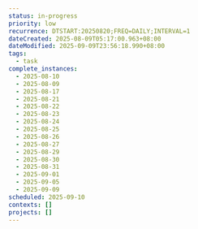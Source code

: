 ```yaml
---
status: in-progress
priority: low
recurrence: DTSTART:20250820;FREQ=DAILY;INTERVAL=1
dateCreated: 2025-08-09T05:17:00.963+08:00
dateModified: 2025-09-09T23:56:18.990+08:00
tags:
  - task
complete_instances:
  - 2025-08-10
  - 2025-08-09
  - 2025-08-17
  - 2025-08-21
  - 2025-08-22
  - 2025-08-23
  - 2025-08-24
  - 2025-08-25
  - 2025-08-26
  - 2025-08-27
  - 2025-08-29
  - 2025-08-30
  - 2025-08-31
  - 2025-09-01
  - 2025-09-05
  - 2025-09-09
scheduled: 2025-09-10
contexts: []
projects: []
---
```


